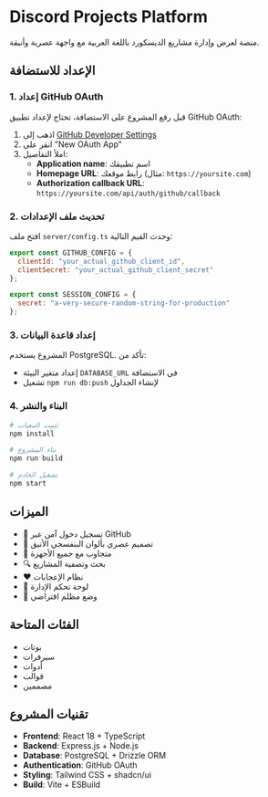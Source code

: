 # Discord Projects Platform

منصة لعرض وإدارة مشاريع الديسكورد باللغة العربية مع واجهة عصرية وأنيقة.

## الإعداد للاستضافة

### 1. إعداد GitHub OAuth

قبل رفع المشروع على الاستضافة، تحتاج لإعداد تطبيق GitHub OAuth:

1. اذهب إلى [GitHub Developer Settings](https://github.com/settings/developers)
2. انقر على "New OAuth App"
3. املأ التفاصيل:
   - **Application name**: اسم تطبيقك
   - **Homepage URL**: رابط موقعك (مثال: `https://yoursite.com`)
   - **Authorization callback URL**: `https://yoursite.com/api/auth/github/callback`

### 2. تحديث ملف الإعدادات

افتح ملف `server/config.ts` وحدث القيم التالية:

```javascript
export const GITHUB_CONFIG = {
  clientId: "your_actual_github_client_id",
  clientSecret: "your_actual_github_client_secret"
};

export const SESSION_CONFIG = {
  secret: "a-very-secure-random-string-for-production"
};
```

### 3. إعداد قاعدة البيانات

المشروع يستخدم PostgreSQL. تأكد من:
- إعداد متغير البيئة `DATABASE_URL` في الاستضافة
- تشغيل `npm run db:push` لإنشاء الجداول

### 4. البناء والنشر

```bash
# تثبيت التبعيات
npm install

# بناء المشروع
npm run build

# تشغيل الخادم
npm start
```

## الميزات

- 🔐 تسجيل دخول آمن عبر GitHub
- 🎨 تصميم عصري بألوان البنفسجي الأنيق
- 📱 متجاوب مع جميع الأجهزة
- 🔍 بحث وتصفية المشاريع
- ❤️ نظام الإعجابات
- 👥 لوحة تحكم الإدارة
- 🌙 وضع مظلم افتراضي

## الفئات المتاحة

- بوتات
- سيرفرات  
- أدوات
- قوالب
- مصممين

## تقنيات المشروع

- **Frontend**: React 18 + TypeScript
- **Backend**: Express.js + Node.js  
- **Database**: PostgreSQL + Drizzle ORM
- **Authentication**: GitHub OAuth
- **Styling**: Tailwind CSS + shadcn/ui
- **Build**: Vite + ESBuild